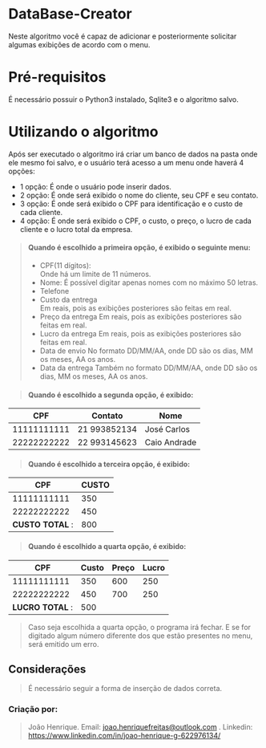 # DataBase-Creator

Neste algoritmo você é capaz de adicionar e posteriormente solicitar algumas exibições de acordo com o menu.


# Pré-requisitos

É necessário possuir o Python3 instalado, Sqlite3 e o algoritmo salvo.  

# Utilizando o algoritmo
Após ser executado o algoritmo irá criar um banco de dados na pasta onde ele mesmo foi salvo, e o usuário terá acesso a um menu onde haverá 4 opções: 
- 1 opção: É onde o usuário pode inserir dados.
- 2 opção: É onde será exibido o nome do cliente, seu CPF e seu contato.
- 3 opção: É onde será exibido o CPF para identificação e o custo de cada cliente.
- 4 opção: É onde será exibido o CPF, o custo, o preço, o lucro de cada cliente e o lucro total da empresa.
> #### Quando é escolhido a primeira opção, é exibido o seguinte menu:
>- CPF(11 dígitos):  
>Onde há um limite de 11 números.
>- Nome:
>É possível digitar apenas nomes com no máximo 50 letras.
>- Telefone
>- Custo da entrega    
>Em reais, pois as exibições posteriores são feitas em real.
>- Preço da entrega
>Em reais, pois as exibições posteriores são feitas em real.
>- Lucro da entrega
>Em reais, pois as exibições posteriores são feitas em real.
>- Data de envio
>No formato DD/MM/AA, onde DD são os dias, MM os meses, AA os anos.
>- Data da entrega
Também no formato DD/MM/AA, onde DD são os dias, MM os meses, AA os anos.

>#### Quando é escolhido a segunda opção, é exibido:
> 
|CPF | Contato | Nome|
|--|--|--|
| 11111111111 | 21 993852134 |José Carlos|
| 22222222222 | 22 993145623 | Caio Andrade

> #### Quando é escolhido a terceira opção, é exibido: 
>
|CPF  | CUSTO  |
|--|--|
| 11111111111  |350  |
|22222222222 |450
|**CUSTO TOTAL** : |800
>#### Quando é escolhido a quarta opção, é exibido:
>
| CPF |Custo  |Preço|Lucro|
|--|--|--|--|
|11111111111  | 350|600|250|
|22222222222 |450|700|250|
|**LUCRO TOTAL** : |500
>Caso seja escolhida a quarta opção, o programa irá fechar. E se for digitado algum número diferente dos que estão presentes no menu, será emitido um erro. 
## Considerações
 >É necessário seguir a forma de inserção de dados correta. 

### Criação por:
>João Henrique.
>Email: joao.henriquefreitas@outlook.com .
>Linkedin: https://www.linkedin.com/in/joao-henrique-g-622976134/
